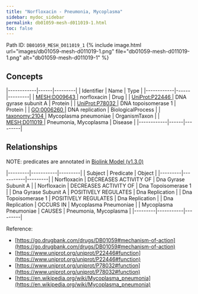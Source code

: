 ```yaml
---
title: "Norfloxacin - Pneumonia, Mycoplasma"
sidebar: mydoc_sidebar
permalink: db01059-mesh-d011019-1.html
toc: false 
---
```



Path ID: `DB01059_MESH_D011019_1`
{% include image.html url="images/db01059-mesh-d011019-1.png" file="db01059-mesh-d011019-1.png" alt="db01059-mesh-d011019-1" %}

## Concepts

|------------|------|---------|
| Identifier | Name | Type    |
|------------|------|---------|
| <a href="https://identifiers.org/MESH:D009643">MESH:D009643 </a> | norfloxacin | Drug |
| <a href="https://identifiers.org/UniProt:P22446">UniProt:P22446 </a> | DNA gyrase subunit A | Protein |
| <a href="https://identifiers.org/UniProt:P78032">UniProt:P78032 </a> | DNA topoisomerase 1 | Protein |
| <a href="https://identifiers.org/GO:0006260">GO:0006260 </a> | DNA replication | BiologicalProcess |
| <a href="https://identifiers.org/taxonomy:2104">taxonomy:2104 </a> | Mycoplasma pneumoniae | OrganismTaxon |
| <a href="https://identifiers.org/MESH:D011019">MESH:D011019 </a> | Pneumonia, Mycoplasma | Disease |
|------------|------|---------|

## Relationships


NOTE: predicates are annotated in <a href="https://github.com/biolink/biolink-model/releases/tag/v1.3.0">Biolink Model (v1.3.0)</a>

|---------|-----------|---------|
| Subject | Predicate | Object  |
|---------|-----------|---------|
| Norfloxacin | DECREASES ACTIVITY OF | Dna Gyrase Subunit A |
| Norfloxacin | DECREASES ACTIVITY OF | Dna Topoisomerase 1 |
| Dna Gyrase Subunit A | POSITIVELY REGULATES | Dna Replication |
| Dna Topoisomerase 1 | POSITIVELY REGULATES | Dna Replication |
| Dna Replication | OCCURS IN | Mycoplasma Pneumoniae |
| Mycoplasma Pneumoniae | CAUSES | Pneumonia, Mycoplasma |
|---------|-----------|---------|

Reference: 
  - [https://go.drugbank.com/drugs/DB01059#mechanism-of-action](https://go.drugbank.com/drugs/DB01059#mechanism-of-action)
  - [https://www.uniprot.org/uniprot/P22446#function](https://www.uniprot.org/uniprot/P22446#function)
  - [https://www.uniprot.org/uniprot/P78032#function](https://www.uniprot.org/uniprot/P78032#function)
  - [https://en.wikipedia.org/wiki/Mycoplasma_pneumonia](https://en.wikipedia.org/wiki/Mycoplasma_pneumonia)
